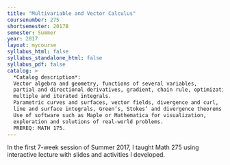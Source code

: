 ```yaml
---
title: "Multivariable and Vector Calculus"
coursenumber: 275
shortsemester: 2017B
semester: Summer
year: 2017
layout: mycourse
syllabus_html: false
syllabus_standalone_html: false
syllabus_pdf: false
catalog: >
  *Catalog description*:
  Vector algebra and geometry, functions of several variables,
  partial and directional derivatives, gradient, chain rule, optimization,
  multiple and iterated integrals.
  Parametric curves and surfaces, vector fields, divergence and curl,
  line and surface integrals, Green’s, Stokes’ and divergence theorems.
  Use of software such as Maple or Mathematica for visualization,
  exploration and solutions of real-world problems.
  PREREQ: MATH 175.
---
```


In the first 7-week session of Summer 2017,
I taught Math 275 using interactive lecture
with slides and activities I developed.
